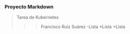    ### Proyecto Markdown  ###
   > Tarea de Kubernetes
   > >> Francisco Ruiz Suárez
   > >> -Lista
   > >> *Lista
   > >> +Lista
